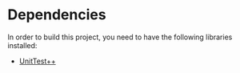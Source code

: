 # Dependencies
In order to build this project, you need to have the following libraries installed:

* [UnitTest++](https://github.com/unittest-cpp/unittest-cpp)
